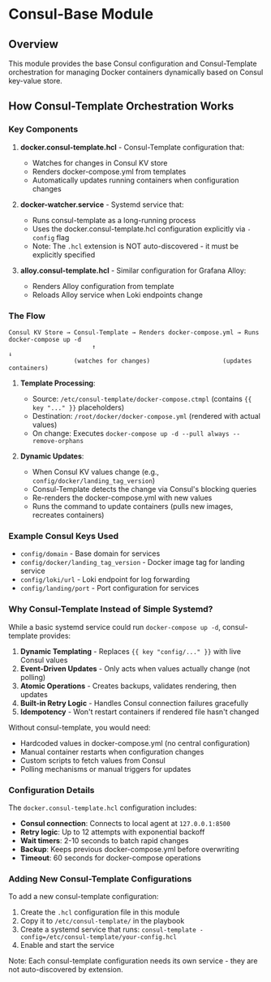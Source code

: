 # Consul-Base Module

## Overview

This module provides the base Consul configuration and Consul-Template orchestration for managing Docker containers dynamically based on Consul key-value store.

## How Consul-Template Orchestration Works

### Key Components

1. **docker.consul-template.hcl** - Consul-Template configuration that:
   - Watches for changes in Consul KV store
   - Renders docker-compose.yml from templates
   - Automatically updates running containers when configuration changes

2. **docker-watcher.service** - Systemd service that:
   - Runs consul-template as a long-running process
   - Uses the docker.consul-template.hcl configuration explicitly via `-config` flag
   - Note: The `.hcl` extension is NOT auto-discovered - it must be explicitly specified

3. **alloy.consul-template.hcl** - Similar configuration for Grafana Alloy:
   - Renders Alloy configuration from template
   - Reloads Alloy service when Loki endpoints change

### The Flow

```
Consul KV Store → Consul-Template → Renders docker-compose.yml → Runs docker-compose up -d
                       ↑                                              ↓
                  (watches for changes)                    (updates containers)
```

1. **Template Processing**:
   - Source: `/etc/consul-template/docker-compose.ctmpl` (contains `{{ key "..." }}` placeholders)
   - Destination: `/root/docker/docker-compose.yml` (rendered with actual values)
   - On change: Executes `docker-compose up -d --pull always --remove-orphans`

2. **Dynamic Updates**:
   - When Consul KV values change (e.g., `config/docker/landing_tag_version`)
   - Consul-Template detects the change via Consul's blocking queries
   - Re-renders the docker-compose.yml with new values
   - Runs the command to update containers (pulls new images, recreates containers)

### Example Consul Keys Used

- `config/domain` - Base domain for services
- `config/docker/landing_tag_version` - Docker image tag for landing service  
- `config/loki/url` - Loki endpoint for log forwarding
- `config/landing/port` - Port configuration for services

### Why Consul-Template Instead of Simple Systemd?

While a basic systemd service could run `docker-compose up -d`, consul-template provides:

1. **Dynamic Templating** - Replaces `{{ key "config/..." }}` with live Consul values
2. **Event-Driven Updates** - Only acts when values actually change (not polling)
3. **Atomic Operations** - Creates backups, validates rendering, then updates
4. **Built-in Retry Logic** - Handles Consul connection failures gracefully
5. **Idempotency** - Won't restart containers if rendered file hasn't changed

Without consul-template, you would need:
- Hardcoded values in docker-compose.yml (no central configuration)
- Manual container restarts when configuration changes
- Custom scripts to fetch values from Consul
- Polling mechanisms or manual triggers for updates

### Configuration Details

The `docker.consul-template.hcl` configuration includes:

- **Consul connection**: Connects to local agent at `127.0.0.1:8500`
- **Retry logic**: Up to 12 attempts with exponential backoff
- **Wait timers**: 2-10 seconds to batch rapid changes
- **Backup**: Keeps previous docker-compose.yml before overwriting
- **Timeout**: 60 seconds for docker-compose operations

### Adding New Consul-Template Configurations

To add a new consul-template configuration:

1. Create the `.hcl` configuration file in this module
2. Copy it to `/etc/consul-template/` in the playbook
3. Create a systemd service that runs: `consul-template -config=/etc/consul-template/your-config.hcl`
4. Enable and start the service

Note: Each consul-template configuration needs its own service - they are not auto-discovered by extension.